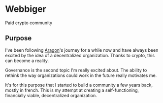 # Webbiger
Paid crypto community

 ## Purpose
 I've been following [Aragon](https://aragon.org)'s journey for a while now and have always been excited by the idea of a decentralized organization. Thanks to crypto, this can become a reality. 

Governance is the second topic I'm really excited about. The ability to rethink the way organizations could work in the future really motivates me. 

It's for this purpose that I started to build a community a few years back, mostly in french. This is my attempt at creating a self-functioning, financially viable, decentralized organization. 
<!--stackedit_data:
eyJoaXN0b3J5IjpbMjA3ODM5MzUyXX0=
-->